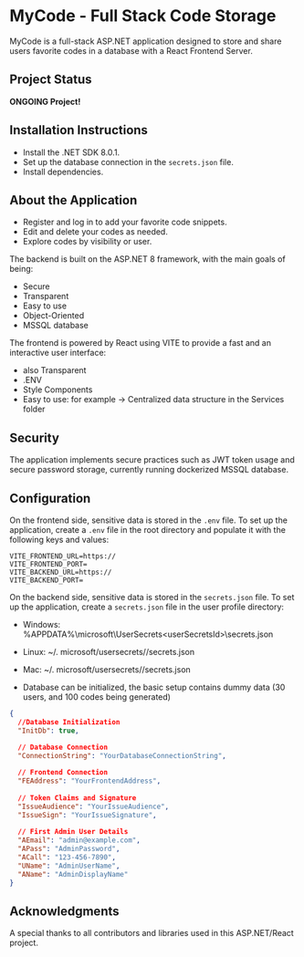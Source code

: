 # MyCode - Full Stack Code Storage

MyCode is a full-stack ASP.NET application designed to store and share users favorite codes in a database with a React Frontend Server.

## Project Status

**ONGOING Project!**

## Installation Instructions
  - Install the .NET SDK 8.0.1.
  - Set up the database connection in the `secrets.json` file.
  - Install dependencies.
     
## About the Application
  - Register and log in to add your favorite code snippets.
  - Edit and delete your codes as needed.
  - Explore codes by visibility or user.

The backend is built on the ASP.NET 8 framework, with the main goals of being:
  - Secure
  - Transparent
  - Easy to use
  - Object-Oriented
  - MSSQL database

The frontend is powered by React using VITE to provide a fast and an interactive user interface:
  - also Transparent
  - .ENV
  - Style Components
  - Easy to use: for example -> Centralized data structure in the Services folder
  
## Security
The application implements secure practices such as JWT token usage and secure password storage, currently running dockerized MSSQL database.

## Configuration

On the frontend side, sensitive data is stored in the `.env` file. To set up the application, create a `.env` file in the root directory and populate it with the following keys and values:

```env
VITE_FRONTEND_URL=https://
VITE_FRONTEND_PORT=
VITE_BACKEND_URL=https://
VITE_BACKEND_PORT=
```

On the backend side, sensitive data is stored in the `secrets.json` file. To set up the application, create a `secrets.json` file in the user profile directory:
   - Windows: %APPDATA%\microsoft\UserSecrets\<userSecretsId>\secrets.json
   - Linux: ~/. microsoft/usersecrets/<userSecretsId>/secrets.json
   - Mac: ~/. microsoft/usersecrets/<userSecretsId>/secrets.json

  - Database can be initialized, the basic setup contains dummy data (30 users, and 100 codes being generated)

```json
{
  //Database Initialization
  "InitDb": true,

  // Database Connection
  "ConnectionString": "YourDatabaseConnectionString",
  
  // Frontend Connection
  "FEAddress": "YourFrontendAddress",
  
  // Token Claims and Signature
  "IssueAudience": "YourIssueAudience",
  "IssueSign": "YourIssueSignature",
  
  // First Admin User Details
  "AEmail": "admin@example.com",
  "APass": "AdminPassword",
  "ACall": "123-456-7890",
  "UName": "AdminUserName",
  "AName": "AdminDisplayName"
}
```

## Acknowledgments

A special thanks to all contributors and libraries used in this ASP.NET/React project.
